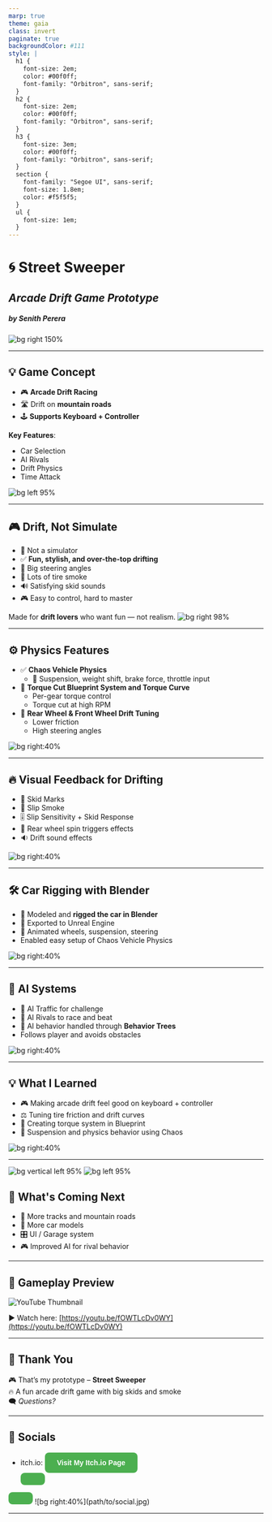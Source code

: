 ```yaml
---
marp: true
theme: gaia
class: invert
paginate: true
backgroundColor: #111
style: |
  h1 {
    font-size: 2em;
    color: #00f0ff;
    font-family: "Orbitron", sans-serif;
  }
  h2 {
    font-size: 2em;
    color: #00f0ff;
    font-family: "Orbitron", sans-serif;
  }
  h3 {
    font-size: 3em;
    color: #00f0ff;
    font-family: "Orbitron", sans-serif;
  }
  section {
    font-family: "Segoe UI", sans-serif;
    font-size: 1.8em;
    color: #f5f5f5;
  }
  ul {
    font-size: 1em;
  }
---
```


# 🌀 **Street Sweeper**  
## *Arcade Drift Game Prototype*  
##### by Senith Perera  
![bg right 150%](https://raw.githubusercontent.com/SenDev2001/GameProposal/main/Screenshot%202025-06-27%20220334.png)


---

## 💡 Game Concept  
- 🎮 **Arcade Drift Racing**  
- 🛣️ Drift on **mountain roads**  
- 🕹️ **Supports Keyboard + Controller**  

**Key Features**:  
- Car Selection  
- AI Rivals  
- Drift Physics  
- Time Attack  

![bg left 95%](https://raw.githubusercontent.com/SenDev2001/GameProposal/main/capsule_616x353.png)


---

## 🎮 Drift, Not Simulate  

- 🚫 Not a simulator  
- ✅ **Fun, stylish, and over-the-top drifting**  
- 🔄 Big steering angles  
- 💨 Lots of tire smoke  
- 🔊 Satisfying skid sounds  
- 🎮 Easy to control, hard to master  

Made for **drift lovers** who want fun — not realism. 
![bg right 98%](https://raw.githubusercontent.com/SenDev2001/GameProposal/main/Screenshot%202025-06-28%20235305.png)


---

## ⚙️ Physics Features  

- ✅ **Chaos Vehicle Physics**  
  - 🛞 Suspension, weight shift, brake force, throttle input  
- 🔧 **Torque Cut Blueprint System and Torque Curve**  
  - Per-gear torque control  
  - Torque cut at high RPM  
- 🔄 **Rear Wheel & Front Wheel Drift Tuning**  
  - Lower friction  
  - High steering angles  

![bg right:40%](path/to/blueprint-physics.jpg)

---

## 🔥 Visual Feedback for Drifting  

- 🛞 Skid Marks  
- 💨 Slip Smoke  
- 🎚️ Slip Sensitivity + Skid Response  
- 🔁 Rear wheel spin triggers effects  
- 🔉 Drift sound effects  

![bg right:40%](path/to/visual-feedback.jpg)

---

## 🛠️ Car Rigging with Blender  

- 🚗 Modeled and **rigged the car in Blender**  
- 🛞 Exported to Unreal Engine  
- 🔄 Animated wheels, suspension, steering  
- Enabled easy setup of Chaos Vehicle Physics  

![bg right:40%](path/to/blender.jpg)

---

## 🤖 AI Systems  

- 🚗 AI Traffic for challenge  
- 🏁 AI Rivals to race and beat  
- 🧠 AI behavior handled through **Behavior Trees**  
- Follows player and avoids obstacles  

![bg right:40%](path/to/ai.jpg)

---

## 💡 What I Learned  

- 🎮 Making arcade drift feel good on keyboard + controller  
- ⚖️ Tuning tire friction and drift curves  
- 🔁 Creating torque system in Blueprint  
- 🛞 Suspension and physics behavior using Chaos  

![bg right:40%](path/to/learning.jpg)

---

![bg vertical left 95%](https://raw.githubusercontent.com/SenDev2001/GameProposal/main/Cars.png)
![bg left 95%](https://raw.githubusercontent.com/SenDev2001/GameProposal/main/Untitled-1.png)



## 🚀 What's Coming Next

- 🧭 More tracks and mountain roads  
- 🚗 More car models  
- 🎛️ UI / Garage system  
- 🎮 Improved AI for rival behavior

--- 

## 🎥 Gameplay Preview

![YouTube Thumbnail](https://img.youtube.com/vi/fOWTLcDv0WY/0.jpg)

▶️ Watch here: [https://youtu.be/fOWTLcDv0WY](https://youtu.be/fOWTLcDv0WY)


---

## 🙏 Thank You  



🎮 That’s my prototype – **Street Sweeper**  
🔥 A fun arcade drift game with big skids and smoke  
🗨️ *Questions?*  


---

## 🔗 Socials  

- itch.io: <a href="https://sendev2001.itch.io/" target="_blank" style="
  display: inline-block;
  padding: 12px 24px;
  background-color: #4CAF50;
  color: white;
  text-decoration: none;
  font-weight: bold;
  border-radius: 8px;
  font-family: Arial, sans-serif;
  transition: background-color 0.3s ease;
">
  Visit My Itch.io Page
</a>  
![bg right:40%](path/to/social.jpg)

---

